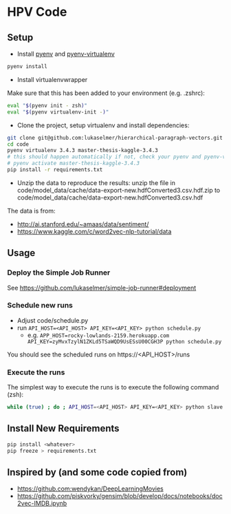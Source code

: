 # HPV Code

## Setup

* Install [pyenv](https://github.com/yyuu/pyenv) and [pyenv-virtualenv](https://github.com/yyuu/pyenv-virtualenv)

```sh
pyenv install
```

* Install virtualenvwrapper

Make sure that this has been added to your environment (e.g. .zshrc):

```sh
eval "$(pyenv init - zsh)"
eval "$(pyenv virtualenv-init -)"
```

* Clone the project, setup virtualenv and install dependencies:

```sh
git clone git@github.com:lukaselmer/hierarchical-paragraph-vectors.git
cd code
pyenv virtualenv 3.4.3 master-thesis-kaggle-3.4.3
# this should happen automatically if not, check your pyenv and pyenv-virtualenv description
# pyenv activate master-thesis-kaggle-3.4.3
pip install -r requirements.txt
```

* Unzip the data to reproduce the results: unzip the file in code/model_data/cache/data-export-new.hdfConverted3.csv.hdf.zip to code/model_data/cache/data-export-new.hdfConverted3.csv.hdf

The data is from:

* http://ai.stanford.edu/~amaas/data/sentiment/
* https://www.kaggle.com/c/word2vec-nlp-tutorial/data

## Usage

### Deploy the Simple Job Runner

See https://github.com/lukaselmer/simple-job-runner#deployment

### Schedule new runs

* Adjust code/schedule.py
* run ```API_HOST=<API_HOST> API_KEY=<API_KEY> python schedule.py```
  * e.g. ```APP_HOST=rocky-lowlands-2159.herokuapp.com API_KEY=zyMvxTzylN1ZKLd5TSaWQD9UsESsU00CGH3P python schedule.py```

You should see the scheduled runs on https://\<API_HOST\>/runs

### Execute the runs

The simplest way to execute the runs is to execute the following command (zsh):

```sh
while (true) ; do ; API_HOST=<API_HOST> API_KEY=<API_KEY> python slave.py ; sleep 1 ; done
```

## Install New Requirements

```sh
pip install <whatever>
pip freeze > requirements.txt
```

## Inspired by (and some code copied from)

* https://github.com:wendykan/DeepLearningMovies
* https://github.com/piskvorky/gensim/blob/develop/docs/notebooks/doc2vec-IMDB.ipynb

